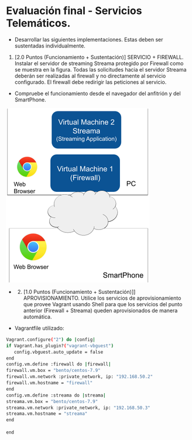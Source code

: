# Evaluación final - Servicios Telemáticos.

- Desarrollar las siguientes implementaciones. Estas deben ser sustentadas individualmente.
1. [2.0 Puntos (Funcionamiento + Sustentación)] SERVICIO + FIREWALL. Instalar el servidor de
streaming Streama protegido por Firewall como se muestra en la figura. Todas las solicitudes hacia el
servidor Streama deberán ser realizadas al firewall y no directamente al servicio configurado. El firewall
debe redirigir las peticiones al servicio.

- Compruebe el funcionamiento desde el navegador del anfitrión y del SmartPhone.

![Estructura](./Estructura.png)

- 2. [1.0 Puntos (Funcionamiento + Sustentación)]] APROVISIONAMIENTO. Utilice los servicios de
aprovisionamiento que provee Vagrant usando Shell para que los servicios del punto anterior (Firewall +
Streama) queden aprovisionados de manera automática.

- Vagrantfile utilizado:
 ```bash
 Vagrant.configure("2") do |config|
if Vagrant.has_plugin?("vagrant-vbguest")
    config.vbguest.auto_update = false 
end
config.vm.define :firewall do |firewall|
firewall.vm.box = "bento/centos-7.9"
firewall.vm.network :private_network, ip: "192.168.50.2"
firewall.vm.hostname = "firewall"
end
config.vm.define :streama do |streama|
streama.vm.box = "bento/centos-7.9"
streama.vm.network :private_network, ip: "192.168.50.3"
streama.vm.hostname = "streama"
end

end
```
